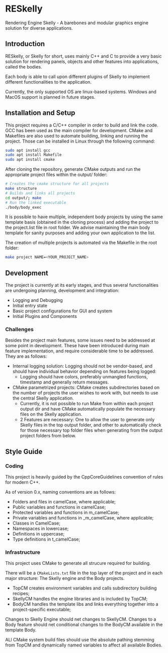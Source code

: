 # RESkelly

Rendering Engine Skelly - A barebones and modular graphics engine solution for diverse applications.

## Introduction

RESkelly, or Skelly for short, uses mainly C++ and C to provide a very basic solution for rendering panels, objects and other features into applications, called the bodies.

Each body is able to call upon different plugins of Skelly to implement different functionalities to the application.

Currently, the only supported OS are linux-based systems. Windows and MacOS support is planned in future stages.

## Installation and Setup

This project requires a C/C++ compiler in order to build and link the code. GCC has been used as the main compiler for development.
CMake and Makefiles are also used to automate building, linking and running the project. Those can be installed in Linux through the following command:

```sh
sudo apt install gcc
sudo apt install Makefile
sudo apt install cmake
```

After cloning the repository, generate CMake outputs and run the appropriate project files within the output/ folder:

```sh
# Creates the cmake structure for all projects
make structure
# Builds and links all projects
cd output/; make
# Run the linked executable
./body/body_exec

```

It is possible to have multiple, independent body projects by using the same template basis (obtained in the cloning process) and adding the project to the project.list file in root folder. We advise maintaining the main body template for sanity purposes and adding your own application to the list.

The creation of multiple projects is automated via the Makefile in the root folder:

```sh
make project NAME=<YOUR_PROJECT_NAME>
```

## Development

The project is currently at its early stages, and thus several functionalities are undergoing planning, development and integration:

 - Logging and Debugging
 - Initial entry state
 - Basic project configurations for GUI and system
 - Initial Plugins and Components

### Challenges

Besides the project main features, some issues need to be addressed at some point in development. These have been introduced during main feature implementation, and require considerable time to be addressed. They are as follows:

- Internal logging solution: Logging should not be vendor-based, and should have individual behavior depending on features being logged:
  - Logging should have colors, preferably unmangled functions, timestamp and generally return messages.
- CMake parametrized projects: CMake creates subdirectories based on the number of projects the user wishes to work with, but needs to use the central Skelly application.
  - Currently, it is not possible to run Make from within each project output dir and have CMake automatically populate the necessary files on the Skelly application.
  - 2 Features are necessary: One to allow the user to generate only Skelly files in the top output folder, and other to automatically check for those necessary top folder files when generating from the output project folders from below.

## Style Guide

### Coding

This project is heavily guided by the CppCoreGuidelines convention of rules for modern C++.

As of version 0.x, naming conventions are as follows:
- Folders and files in camelCase, where applicable;
- Public variables and functions in camelCase;
- Protected variables and functions in m_camelCase;
- Private variables and functions in _m_camelCase, where applicable;
- Classes in CamelCase;
- Namespaces in lowercase;
- Definitions in uppercase;
- Type definitions in t_camelCase;

### Infrastructure

This project uses CMake to generate all strucure required for building.

There will be a `CMakeLists.txt` file in the top layer of the project and in each major structure: The Skelly engine and the Body projects.
- TopCM creates environment variables and calls subdirectory building recipes;
- SkellyCM handles the engine libraries and is included by TopCM;
- BodyCM handles the template libs and links everything together into a project-specific executable;

Changes to Skelly Engine should net changes to SkellyCM. Changes to a Body feature should net conditional changes to the BodyCM available in the template Body.

ALl CMake system build files should use the absolute pathing stemming from TopCM and dynamically named variables to affect all available Bodies.